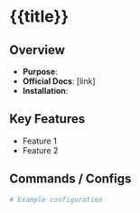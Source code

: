 # {{title}}

## Overview
- **Purpose**:  
- **Official Docs**: [link]  
- **Installation**:  

## Key Features
- Feature 1  
- Feature 2  

## Commands / Configs
```yaml
# Example configuration
